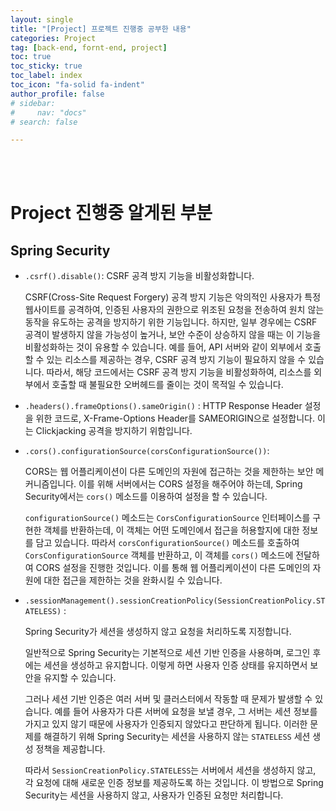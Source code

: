 ```yaml
---
layout: single
title: "[Project] 프로젝트 진행중 공부한 내용"
categories: Project
tag: [back-end, fornt-end, project]
toc: true
toc_sticky: true
toc_label: index
toc_icon: "fa-solid fa-indent"
author_profile: false
# sidebar:
#     nav: "docs"
# search: false

---
```






<br/>

<br/>



# Project 진행중 알게된 부분



## Spring Security

- `.csrf().disable()`: CSRF 공격 방지 기능을 비활성화합니다.

  CSRF(Cross-Site Request Forgery) 공격 방지 기능은 악의적인 사용자가 특정 웹사이트를 공격하여, 인증된 사용자의 권한으로 위조된 요청을 전송하여 원치 않는 동작을 유도하는 공격을 방지하기 위한 기능입니다. 하지만, 일부 경우에는 CSRF 공격이 발생하지 않을 가능성이 높거나, 보안 수준이 상승하지 않을 때는 이 기능을 비활성화하는 것이 유용할 수 있습니다. 예를 들어, API 서버와 같이 외부에서 호출할 수 있는 리소스를 제공하는 경우, CSRF 공격 방지 기능이 필요하지 않을 수 있습니다. 따라서, 해당 코드에서는 CSRF 공격 방지 기능을 비활성화하여, 리소스를 외부에서 호출할 때 불필요한 오버헤드를 줄이는 것이 목적일 수 있습니다.



- `.headers().frameOptions().sameOrigin()` :  HTTP Response Header 설정을 위한 코드로, X-Frame-Options Header를 SAMEORIGIN으로 설정합니다. 이는 Clickjacking 공격을 방지하기 위함입니다.

- `.cors().configurationSource(corsConfigurationSource())`:  

  CORS는 웹 어플리케이션이 다른 도메인의 자원에 접근하는 것을 제한하는 보안 메커니즘입니다. 이를 위해 서버에서는 CORS 설정을 해주어야 하는데, Spring Security에서는 `cors()` 메소드를 이용하여 설정을 할 수 있습니다.

  `configurationSource()` 메소드는 `CorsConfigurationSource` 인터페이스를 구현한 객체를 반환하는데, 이 객체는 어떤 도메인에서 접근을 허용할지에 대한 정보를 담고 있습니다. 따라서 `corsConfigurationSource()` 메소드를 호출하여 `CorsConfigurationSource` 객체를 반환하고, 이 객체를 `cors()` 메소드에 전달하여 CORS 설정을 진행한 것입니다. 이를 통해 웹 어플리케이션이 다른 도메인의 자원에 대한 접근을 제한하는 것을 완화시킬 수 있습니다.  

- `.sessionManagement().sessionCreationPolicy(SessionCreationPolicy.STATELESS)` :

   Spring Security가 세션을 생성하지 않고 요청을 처리하도록 지정합니다.

  일반적으로 Spring Security는 기본적으로 세션 기반 인증을 사용하며, 로그인 후에는 세션을 생성하고 유지합니다. 이렇게 하면 사용자 인증 상태를 유지하면서 보안을 유지할 수 있습니다.

  그러나 세션 기반 인증은 여러 서버 및 클러스터에서 작동할 때 문제가 발생할 수 있습니다. 예를 들어 사용자가 다른 서버에 요청을 보낼 경우, 그 서버는 세션 정보를 가지고 있지 않기 때문에 사용자가 인증되지 않았다고 판단하게 됩니다. 이러한 문제를 해결하기 위해 Spring Security는 세션을 사용하지 않는 `STATELESS` 세션 생성 정책을 제공합니다.

  따라서 `SessionCreationPolicy.STATELESS`는 서버에서 세션을 생성하지 않고, 각 요청에 대해 새로운 인증 정보를 제공하도록 하는 것입니다. 이 방법으로 Spring Security는 세션을 사용하지 않고, 사용자가 인증된 요청만 처리합니다.